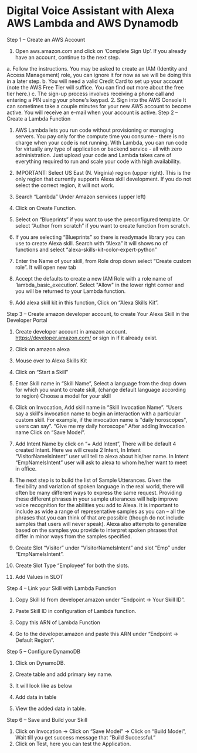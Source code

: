 # Digital Voice Assistant with Alexa AWS Lambda and AWS Dynamodb

Step 1 – Create an AWS Account
1.  Open aws.amazon.com and click on ‘Complete Sign Up’. If you already have an account, continue to the next step.
 
a.	Follow the instructions. You may be asked to create an IAM (Identity and Access Management) role, you can ignore it for now as we will be doing this in a later step.
b.	You will need a valid Credit Card to set up your account (note the AWS Free Tier will suffice. You can find out more about the free tier here.)
c.	The sign-up process involves receiving a phone call and entering a PIN using your phone's keypad.
2. Sign into the AWS Console 
It can sometimes take a couple minutes for your new AWS account to become active. You will receive an e-mail when your account is active.
Step 2 – Create a Lambda Function
1.	AWS Lambda lets you run code without provisioning or managing servers. You pay only for the compute time you consume - there is no charge when your code is not running. With Lambda, you can run code for virtually any type of application or backend service - all with zero administration. Just upload your code and Lambda takes care of everything required to run and scale your code with high availability.
2.	IMPORTANT: Select US East (N. Virginia) region (upper right). This is the only region that currently supports Alexa skill development. If you do not select the correct region, it will not work.






3.	Search “Lambda” Under Amazon services (upper left)

 

4.	Click on Create Function. 

 










5.	Select on “Blueprints” if you want to use the preconfigured template. Or select “Author from scratch” if you want to create function from scratch. 

 

6.	If you are selecting “Blueprints” so there is readymade library you can use to create Alexa skill. Search with “Alexa” it will shows no of functions and select “alexa-skills-kit-color-expert-python”
   








7.	Enter the Name of your skill, from Role drop down select “Create custom role”. It will open new tab 

 





















8.	Accept the defaults to create a new IAM Role with a role name of ‘lambda_basic_execution’. Select "Allow" in the lower right corner and you will be returned to your Lambda function. 

 
9.	Add alexa skill kit in this function, Click on “Alexa Skills Kit”. 

 


Step 3 – Create amazon developer account, to create Your Alexa Skill in the Developer Portal
1.	Create developer account in amazon account. https://developer.amazon.com/ or sign in if it already exist. 
2.	Click on amazon alexa 

 
3.	Mouse over to Alexa Skills Kit 

 

4.	Click on “Start a Skill”

 


5.	Enter Skill name in “Skill Name”, Select a language from the drop down for which you want to create skill, (change default language according to region)
Choose a model for your skill 

 























6.	Click on Invocation, Add skill name in “Skill Invocation Name”. 
“Users say a skill's invocation name to begin an interaction with a particular custom skill.
For example, if the invocation name is "daily horoscopes", users can say”. “Give me my daily horoscope” 
After adding Invocation name Click on “Save Model”.

 


7.	Add Intent Name by click on “+ Add Intent”, There will be default 4 created Intent. 
Here we will create 2 Intent, In Intent “VisitorNameIsIntent” user will tell to alexa about his/her name. In Intent “EmpNameIsIntent” user will ask to alexa to whom he/her want to meet in office.
 
8.	The next step is to build the list of Sample Utterances. Given the flexibility and variation of spoken language in the real world, there will often be many different ways to express the same request. Providing these different phrases in your sample utterances will help improve voice recognition for the abilities you add to Alexa. It is important to include as wide a range of representative samples as you can – all the phrases that you can think of that are possible (though do not include samples that users will never speak). Alexa also attempts to generalize based on the samples you provide to interpret spoken phrases that differ in minor ways from the samples specified.


 














9.	Create Slot “Visitor” under “VisitorNameIsIntent” and slot “Emp” under “EmpNameIsIntent”.
 
10.	Create Slot Type “Employee” for both the slots.

 

11.	Add Values in SLOT

 

Step 4 – Link your Skill with Lambda Function
1.	Copy Skill Id from developer.amazon under “Endpoint -> Your Skill ID”.

 

2.	Paste Skill ID in configuration of Lambda function. 
 

3.	Copy this ARN of Lambda Function    
          
 











4.	Go to the developer.amazon and paste this ARN under “Endpoint -> Default Region”.

 

Step 5 – Configure DynamoDB
1.	Click on DynamoDB.
 









2.	Create table and add primary key name.
 
3.	It will look like as below 
 






4.	Add data in table 
 
5.	View the added data in table.

 
Step 6 – Save and Build your Skill
1.	Click on Invocation -> Click on “Save Model” -> Click on “Build Model”, Wait till you get success message that “Build Successful.”
2.	Click on Test, here you can test the Application.














